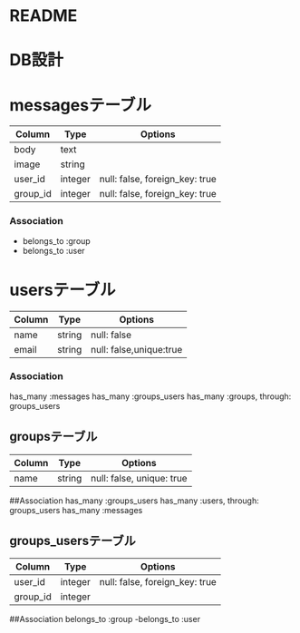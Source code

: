 # README

# DB設計

# messagesテーブル

|Column|Type|Options|
|------|----|-------|
|body|text|
|image|string|
|user_id|integer|null: false, foreign_key: true|
|group_id|integer|null: false, foreign_key: true|

### Association
- belongs_to :group
- belongs_to :user

# usersテーブル
|Column|Type|Options|
|------|----|-------|
|name|string|null: false|
|email|string|null: false,unique:true|

### Association
has_many :messages
has_many :groups_users
has_many :groups, through: groups_users

 ## groupsテーブル
Column|Type|Options|
|------|----|-------|
|name|string| null: false, unique: true|
 ##Association
has_many :groups_users
has_many :users, through: groups_users
has_many :messages

 ## groups_usersテーブル
Column|Type|Options|
|------|----|-------|
|user_id |integer| null: false, foreign_key: true|
|group_id |integer| |null: false, foreign_key: true|
##Association
 belongs_to :group
-belongs_to :user